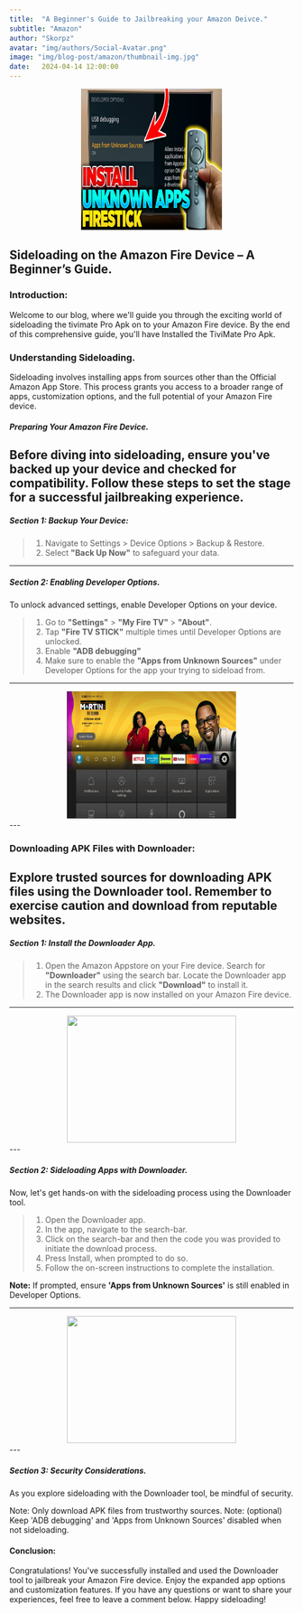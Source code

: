 ```yaml
---
title:  "A Beginner's Guide to Jailbreaking your Amazon Deivce."
subtitle: "Amazon"
author: "Skorpz"
avatar: "img/authors/Social-Avatar.png"
image: "img/blog-post/amazon/thumbnail-img.jpg"
date:   2024-04-14 12:00:00
---
```


<div style="text-align: center"><img src="img/blog-post/amazon/post-img.png" width="250" height="250" /></div>

**Sideloading on the Amazon Fire Device – A Beginner’s Guide.**
---
### **Introduction:**
Welcome to our blog, where we'll guide you through the exciting world of sideloading the tivimate Pro Apk on to your Amazon Fire device. By the end of this comprehensive guide, you'll have Installed the TiviMate Pro Apk.

### **Understanding Sideloading.**
Sideloading involves installing apps from sources other than the Official Amazon App Store. This process grants you access to a broader range of apps, customization options, and the full potential of your Amazon Fire device.

##### Preparing Your Amazon Fire Device.
Before diving into sideloading, ensure you've backed up your device and checked for compatibility. Follow these steps to set the stage for a successful jailbreaking experience.
---
##### Section 1: Backup Your Device:
>   1. Navigate to Settings > Device Options > Backup & Restore.
>   2. Select **"Back Up Now"** to safeguard your data.
---
##### Section 2: Enabling Developer Options.
To unlock advanced settings, enable Developer Options on your device.

>   1. Go to **"Settings"** > **"My Fire TV"** > **"About"**.
>   2. Tap **"Fire TV STICK"** multiple times until Developer Options are unlocked.
>   3. Enable **"ADB debugging"** 
>   4. Make sure to enable the **"Apps from Unknown Sources"** under Developer Options for the app your trying to sideload from.

---
<div style="text-align: center"><img src="img/blog-post/amazon/dev-setup.gif" width="300" height="225" /></div>
---

### Downloading APK Files with Downloader:
Explore trusted sources for downloading APK files using the Downloader tool. Remember to exercise caution and download from reputable websites.
---
##### Section 1: Install the Downloader App.
> 1. Open the Amazon Appstore on your Fire device.
> Search for **"Downloader"** using the search bar.
> Locate the Downloader app in the search results and click **"Download"** to install it.
> 2. The Downloader app is now installed on your Amazon Fire device.

---
<div style="text-align: center"><img src="img/blog-post/amazon/install-setup.gif" width="300" height="225" /></div>
---

##### Section 2: Sideloading Apps with Downloader.
Now, let's get hands-on with the sideloading process using the Downloader tool.
> 1. Open the Downloader app.
> 2. In the app, navigate to the search-bar.
> 3. Click on the search-bar and then the code you was provided to initiate the download process.
> 4. Press Install, when prompted to do so.
> 5. Follow the on-screen instructions to complete the installation.

**Note:** If prompted, ensure **'Apps from Unknown Sources'** is still enabled in Developer Options.

---
<div style="text-align: center"><img src="img/blog-post/amazon/sideload-setup.gif" width="300" height="225" /></div>
---

##### Section 3: Security Considerations.
As you explore sideloading with the Downloader tool, be mindful of security.

Note: Only download APK files from trustworthy sources.
Note: (optional) Keep 'ADB debugging' and 'Apps from Unknown Sources' disabled when not sideloading.

#### Conclusion:
Congratulations! You've successfully installed and used the Downloader tool to jailbreak your Amazon Fire device. Enjoy the expanded app options and customization features. If you have any questions or want to share your experiences, feel free to leave a comment below. Happy sideloading!

